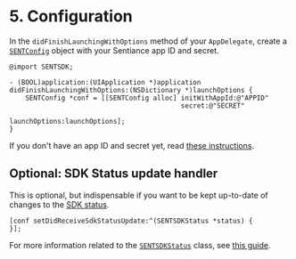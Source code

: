 # 5. Configuration

In the `didFinishLaunchingWithOptions` method of your `AppDelegate`, create a [`SENTConfig`](../../api-reference/ios/sentconfig-1.md) object with your Sentiance app ID and secret.

```text
@import SENTSDK;

- (BOOL)application:(UIApplication *)application didFinishLaunchingWithOptions:(NSDictionary *)launchOptions {
    SENTConfig *conf = [[SENTConfig alloc] initWithAppId:@"APPID"
                                           secret:@"SECRET"
                                           launchOptions:launchOptions];
}
```

If you don't have an app ID and secret yet, read [these instructions](../#create-an-application).

## Optional: SDK Status update handler

This is optional, but indispensable if you want to be kept up-to-date of changes to the [SDK status](../../api-reference/ios/sentsdk/sentsdkstatus.md).

```text
[conf setDidReceiveSdkStatusUpdate:^(SENTSDKStatus *status) {
}];
```

For more information related to the [`SENTSDKStatus`](../../api-reference/ios/sentsdk/sentsdkstatus.md) class, see [this guide](https://developers.sentiance.com/docs/sdk/ios/status).

